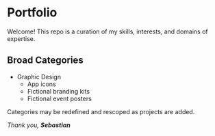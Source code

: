 # **Portfolio**

Welcome! This repo is a curation of my skills, interests, and domains of expertise.

## **Broad Categories**

- Graphic Design
	- App icons
	- Fictional branding kits
	- Fictional event posters

Categories may be redefined and rescoped as projects are added.

*Thank you,*
***Sebastian***
